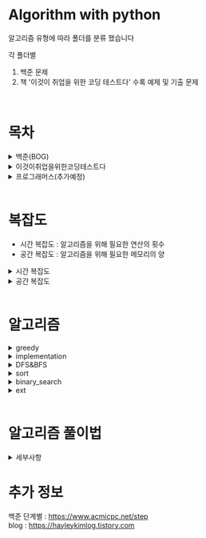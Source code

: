 # Algorithm with python

알고리즘 유형에 따라 폴더를 분류 했습니다

각 폴더별
1. 백준 문제
2. 책 '이것이 취업을 위한 코딩 테스트다' 수록 예제 및 기출 문제
<br>

# 목차
<details>
<summary>백준(BOG)</summary>
<div markdown="1">

  - 11-완전탐색(brute_force)
  - 12-정렬(sort)
  - 15-동적계획법1(dynamic_programing)
  - 16-그리디알고리즘(greedy)
  - 17-정수론&조합론
  - 21-이분탐색(binary_search)
  - 24-DFS&BFS
  - 33-동적계획법3
  - extra

  </div>
</details>

<details>
<summary>이것이취업을위한코딩테스트다</summary> <br>
<div>
  
<details>
<summary>part2-예제</summary>
<div markdown="1">

<details>
<summary>greedy</summary>
<div markdown="1">

현재 상황에서 지금 당장 좋은 것만 고르는 방법
  
그리디 알고리즘은 기준에 따라 좋은 것을 선택하는 알고리즘이므로, 
문제에서 '가장 큰 순서대로' 또는 '가장 작은 순서대로'와 같은 기준을 알게 모르게 제시한다.
>  위 예시같은 큰/작은 순서대로라는 기준은 정렬 알고리즘을 사용하면 만족시킬 수 있어, 정렬 알고리즘 문제와 자주 짝을 이루어 출제됨
  
</div>
</details>  
  
- 1-greedy
- 2-implementation
- 3-DFS&BFS
- 4-sort
- 5-binary_search
- 6-dynamic_programing
- 7-shortest_route
- 8-graph

</div>
</details>

<details>
<summary>part3-기출</summary>
<div markdown="1">

- 1-greedy
- 2-implementation
- 3-DFS&BFS
- 4-sort
- 5-binary_search
- 6-dynamic_programing
- 7-shortest_route
- 8-graph
- 9-2020_상반기_삼성전자

</div>
</details>
    
</div>
</details>

<details>
<summary>프로그래머스(추가예정)</summary>
<div markdown="1">

</div>
</details>
<br>

# 복잡도
- 시간 복잡도 : 알고리즘을 위해 필요한 연산의 횟수
- 공간 복잡도 : 알고리즘을 위해 필요한 메모리의 양

<details>
<summary>시간 복잡도</summary>
<div markdown="1">

제한시간이 1초일 때
|N 의 범위|권장 시간 복잡도|
|---|---|
|500|O(N³)|
|2,000|O(N²)|
|100,000|O(NlogN)|
|10,000,000|O(N)|
  
</div>
</details>

<details>
<summary>공간 복잡도</summary>
<div markdown="1">

일반적으로 코딩 테스트에서 제시되는 메모리 사용량을 128~512MB
- 데이터 개수가 1,000만 단위가 넘어가지 않도록 알고리즘을 설계해야한다.
> 만약 그 이상이라면, 알고리즘 설계가 잘못되었을 확률이 높다.

int 자료형 데이터의 개수에 따른 메모리 사용량
|데이터 개수|메모리 사용량|
|---|---|
|1,000|약 4KB|
|1,000,000|약 4MB|
|10,000,000|약 40MB|

Pypy3는 Pyhon3의 문법을 그대로 지원하면서, 대부분 실행속도가 더 빠르다.
즉, 같은 코드라도 Pypy3로 제출했을 때 실행속도를 더 줄일 수 있다.

만약, 반복문이 많이 필요한 알고리즘이고, 코딩테스트에서 환경에서 Pypy3를 지원한다면 이를 활용하자. 
> 삼성전자 공채의 경우 응시자가 python3로 제출한 경우 pypy3로 채점한다.
  
</div>
</details>
<br>

# 알고리즘 
<details>
<summary>greedy</summary>
<div markdown="1">

그리디 알고리즘은 '현재 상황에서 지금 당장 좋은 것만 고르는 방법'을 의미한다.

기준에 따라 좋은 것을 선택하는 알고리즘이므로, 문제에서 기준에 대한 힌트를 제시한다.
> '가장 큰 순서대로' or '가장 작은 순서대로'와 같은 크기와 순서에 대한 기준이 자주 제시되는데,
> '정렬 알고리즘'을 사용하면 해당 기준을 만족 시킬 수 있어
> '정렬 알고리즘'과 자주 짝을 이루어 출제 된다.
  
</div>
</details>
 
<details>
<summary>implementation</summary>
<div markdown="1">

- bruteforce(완전 탐색) : 모든 경우의 수를 주저 없이 다 계산하는 해결 방법
- simulation(시뮬레이션) : 문제에서 제시한 알고리즘을 한 단계씩 차례대로 직접 수행
  
</div>
</details>  
  
<details>
<summary>DFS&BFS</summary>
<div markdown="1">

- depth_first_search(깊이 우선 탐색)
    - 깊이 우선 탐색 알고리즘이며 그래프를 탐색하는 알고리즘이다. 최대한 멀리 있는 노드를 우선으로 탐색하는 방식으로 동작하며 스택 자료구조를 이용한다.
    - 시간 복잡도 : O(N)
- breadth_first_search(너비 우선 탐색)
    - 가까운 노드부터 탐색하는 알고리즘이다. 선입선출 방식의 큐를 이용한다.
    - 시간 복잡도 : O(N), 일반적인 경우 실제 수행 시간은 DFS 보다 좋은 편이다.

> 인접 행렬 vs 2차원 인접 리스트   
> 인점 행렬 : 2차원 배열로 그래프의 연결 관계를 표현하는 방식
> ```
> # 인접 행렬 예시
> graph = [[] for _ in range(3)]
> 
> # 노드 0에 연결된 노드 정보 : (노드, 거리)
> graph[0].append((1, 7))
> graph[0].append((2, 5))
> 
> # 노드 1에 연결된 노드 정보 : (노드, 거리)
> graph[1].append((0, 7))
> ```
>
> 인접 리스트 : 리스트로 그래프의 연결 관계를 표현하는 방식
> ```
> # 인접 리스트 예시
> 
> INF = 987654321  # 10e9, 연결되어있지 않음을 무한 비용으로 표현
> 
> graph = [
>       [0, 7, 5],
>       [7, 0, INF],
>       [5, INF, 0]
>   ]
> ```
> 
> 인접 행렬 방식은 모든 관계를 저장하므로, 노드 개수가 많을수록 메모리가 불필요하게 낭비된다.
>
> 인접 리스트 방식은 특정 두 노드가 연결되어 있는지에 대한 정보를 얻는 속도가 느리다. 
>
> 따라서, 특정한 노드와 연결된 모든 인접 노드를 순회해야 하는 경우, 
> 인접 리스트 방식이 인접 행렬 방식에 비해 메모리 공강의 낭비가 적다.

</div>
</details>  

<details>
<summary>sort</summary>
<div markdown="1">

- selection_sort(선택 정렬) 
    - 시간 복잡도 : O(N²)
    - 공간 복잡도 : O(N)
    - 매번 가장 작은 것을 선택
- insertion_sort(삽입 정렬)
    - O(N²), 최선의 경우 O(N)까지 가능 > 정렬이 거의 되어 있는 경우
    - 공간 복잡도 : O(N)
    - 정렬되어 있는 데이터 리스트에서 적절한 위치를 찾은 뒤에 그 위치에 삽입
    - 필요할 때만 위치를 바꾸므로 데이터가 거의 정렬되어 있을 때 다른 알고리즘 보다 훨씬 빠르고, 효율적
- quick_sort(퀵 정렬) : 
    - 시간 복잡도 : 최악의 경우 O(N²), 평균 O(NlogN)
    - 공간 복잡도 : O(N)
    - 기준 데이터를 설정하고 그 기준보다 큰 데이터와 작은 데이터의 위치를 바꾼다.
    - 데이터가 무작위로 입력되는 경우 빠르게 동작할 확률이 높지만, 이미 데이터가 정렬되어 있는 경우 매우 느리게 동작한다.
- count_sort(계수 정렬) : 
    - 시간 복잡도 : O(N + K), (K : 데이터 중 최대값의 크기)    
    - 공간 복잡도 : O(N + K)
    - 데이터의 크기 범위가 제한되어 정수 형태로 표현할 수 잇을 때
    - 모든 범위를 담을 수 있는 크기의 리스트를 선언 후 각 크기에 따른 갯수를 저장
    - 동일한 값을 가지는 데이터가 여러 개 등장할 때 적합하다.
- radix_sort(기수정렬)
- heap_sort(힙 정렬)
- 병합 정렬 : 최악의 경우 O(NlogN)

</div>
</details>  

<details>
<summary>binary_search</summary>
<div markdown="1">

- 찾으려는 데이터와 중간점 위치에 있는 데이터를 반복적으로 비교해서 원하는 데이터를 찾는 과정이다.
- 한번 확인할 때마다 확인하는 원소가 평균적으로 절반씩 줄어든다.
- 시간복잡도 : O(logN)
- 탐색 범위, 처리할 데이터가 2000만 이상이라면 O(logN) 의 속도를 내는 알고리즘이 필요하다.

> 무엇을 이분탐색 할것인가?   
> 문제에서 무엇을 이분탐색할지 잘 모르겠다면, 
> 탐색을 통해 데이터에 있는 값을 찾는 것이 목표가 아니라,
> 내가 찾고자 하는 값이 탐색을 했을 때, 정답인가 아닌가를 체크해야하는 문제일 확률이 높다.
> 문제에서 요구하는 답을 기준(중간값)으로 탐색을 하면서 그 값이 정답인지 아닌지 확인한다.

</div>
</details>  

<details>
<summary>ext</summary>
<div markdown="1">

- dynamic_programing
- shortest_route
  - dijkstra(다익스트라)
  - floyd_warshall(프로이드 워셜)
- graph
  - dishoint_sets(서로소 집합)
  - kruskal(크루스칼)
  - topology_sort(위상 정렬)
  
</div>
</details>  
<br>

# 알고리즘 풀이법
<details>
<summary>세부사항</summary>
<div markdown="1">

1. 문제에 대한 이해를 적는다.
2. 입력 값을 확인한다.
   - 입력 값의 범위를 통해 짜야할 알고리즘의 최대 시간 복잡도를 체크한다. > 필요한 알고리즘에 대한 힌트를 얻을 수 있다.
   - 문제에는 나타나 있지 않는 입력 값에 대한 설명을 체크한다. ex) 입력 숫자 0 은 빈칸을 의미한다. 'end' 가 입력되면 프로그램을 종료한다.
   - 극단적인 입력값 테스트 케이스를 고려한다.
3. 출력 값을 확인한다.
   - 문제에는 나타나 있지 않은 출력 값에 대한 예외처리를 체크한다. ex) 불가능한 경우 -1 을 출력한다.
4. 필요한 변수 생성 및 입력 값 초기화
  
</div>
</details> 

# 추가 정보
백준 단계별 :  https://www.acmicpc.net/step   
blog : https://hayleykimlog.tistory.com
